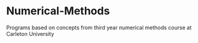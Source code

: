 # Numerical-Methods
Programs based on concepts from third year numerical methods course at Carleton University
